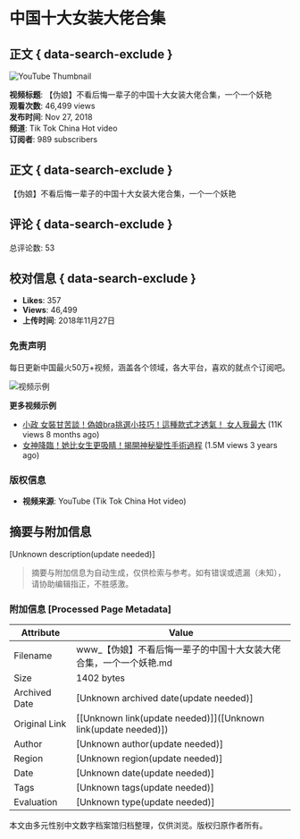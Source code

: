 # 中国十大女装大佬合集

## 正文 { data-search-exclude }


![YouTube Thumbnail](https://yt3.ggpht.com/ytc/AIdro_l5aryIXsMVdezKkfZeWRbYr3RPkglsQAcYgitKqSFssQ=s48-c-k-c0x00ffffff-no-rj)

**视频标题**: 【伪娘】不看后悔一辈子的中国十大女装大佬合集，一个一个妖艳  
**观看次数**: 46,499 views  
**发布时间**: Nov 27, 2018  
**频道**: Tik Tok China Hot video  
**订阅者**: 989 subscribers  

## 正文 { data-search-exclude }

【伪娘】不看后悔一辈子的中国十大女装大佬合集，一个一个妖艳

## 评论 { data-search-exclude }

总评论数: 53  

## 校对信息 { data-search-exclude }
- **Likes**: 357
- **Views**: 46,499
- **上传时间**: 2018年11月27日

### 免责声明
每日更新中国最火50万+视频，涵盖各个领域，各大平台，喜欢的就点个订阅吧。

![视频示例](https://i.ytimg.com/vi/mFS-mfORSeo/hqdefault.jpg?sqp=-oaymwEmCKgBEF5IWvKriqkDGQgBFQAAiEIYAdgBAeIBCggYEAIYBjgBQAE=&rs=AOn4CLAoqGbttH69g7nYWUHp1qVHqgboqA)  

**更多视频示例**
- [小政 女裝甘苦談！偽娘bra挑選小技巧！這種款式才透氣！ 女人我最大](https://www.youtube.com/watch?v=mFS-mfORSeo) (11K views 8 months ago)
- [女神降臨！她比女生更吸睛！揭開神秘變性手術過程](https://www.youtube.com/watch?v=eXZzaKseTA4) (1.5M views 3 years ago)

### 版权信息
- **视频来源**: YouTube (Tik Tok China Hot video)
<!-- tcd_original_link https://www.youtube.com/watch?v=FANwr9SkQiY -->


## 摘要与附加信息

<!-- tcd_abstract -->
[Unknown description(update needed)]
<!-- tcd_abstract_end -->

> 摘要与附加信息为自动生成，仅供检索与参考。如有错误或遗漏（未知），请协助编辑指正，不胜感激。

### 附加信息 [Processed Page Metadata]

| Attribute       | Value                                  |
|-----------------|----------------------------------------|
| Filename        | www_【伪娘】不看后悔一辈子的中国十大女装大佬合集，一个一个妖艳.md                             |
| Size            | 1402 bytes                           |
| Archived Date   | [Unknown archived date(update needed)]                             |
| Original Link   | [[Unknown link(update needed)]]([Unknown link(update needed)])                       |
| Author          | [Unknown author(update needed)]                               |
| Region          | [Unknown region(update needed)]                               |
| Date            | [Unknown date(update needed)]                                 |
| Tags            | [Unknown tags(update needed)]                                 |
| Evaluation            | [Unknown type(update needed)]                                 |
<!-- tcd_table_end -->

本文由多元性别中文数字档案馆归档整理，仅供浏览。版权归原作者所有。
